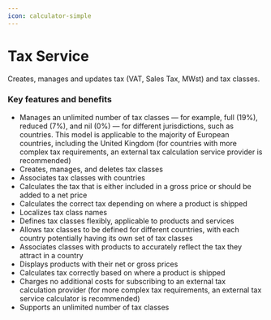 ```yaml
---
icon: calculator-simple
---
```


# Tax Service

Creates, manages and updates tax (VAT, Sales Tax, MWst) and tax classes.

### Key features and benefits

* Manages an unlimited number of tax classes — for example, full (19%), reduced (7%), and nil (0%) — for different jurisdictions, such as countries. This model is applicable to the majority of European countries, including the United Kingdom (for countries with more complex tax requirements, an external tax calculation service provider is recommended)
* Creates, manages, and deletes tax classes
* Associates tax classes with countries
* Calculates the tax that is either included in a gross price or should be added to a net price
* Calculates the correct tax depending on where a product is shipped
* Localizes tax class names
* Defines tax classes flexibly, applicable to products and services
* Allows tax classes to be defined for different countries, with each country potentially having its own set of tax classes
* Associates classes with products to accurately reflect the tax they attract in a country
* Displays products with their net or gross prices
* Calculates tax correctly based on where a product is shipped
* Charges no additional costs for subscribing to an external tax calculation provider (for more complex tax requirements, an external tax service calculator is recommended)
* Supports an unlimited number of tax classes

